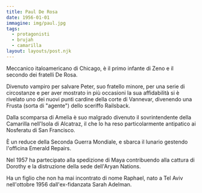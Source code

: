 ```yaml
---
title: Paul De Rosa
date: 1956-01-01
immagine: img/paul.jpg
tags:
  - protagonisti
  - brujah
  - camarilla
layout: layouts/post.njk
---
```


Meccanico italoamericano di Chicago, è il primo infante di Zeno e il secondo dei fratelli De Rosa.

Divenuto vampiro per salvare Peter, suo fratello minore, per una serie di circostanze e per aver mostrato in più occasioni la sua affidabilità si è rivelato uno dei nuovi punti cardine della corte di Vannevar, divenendo una Frusta (sorta di "agente") dello sceriffo Railsback.

Dalla scomparsa di Amelia è suo malgrado divenuto il sovrintendente della Camarilla nell'Isola di Alcatraz, il che lo ha reso particolarmente antipatico ai Nosferatu di San Francisco.

È un reduce della Seconda Guerra Mondiale, e sbarca il lunario gestendo l'officina Emerald Repairs.

Nel 1957 ha partecipato alla spedizione di Maya contribuendo alla cattura di Dorothy e la distruzione della sede dell'Aryan Nations.

Ha un figlio che non ha mai incontrato di nome Raphael, nato a Tel Aviv nell'ottobre 1956 dall'ex-fidanzata Sarah Adelman.